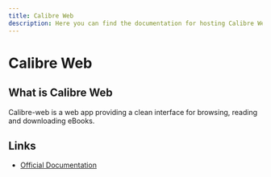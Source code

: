 ```yaml
---
title: Calibre Web
description: Here you can find the documentation for hosting Calibre Web with Coolify.
---
```


# Calibre Web

## What is Calibre Web

Calibre-web is a web app providing a clean interface for browsing, reading and downloading eBooks.

## Links

- [Official Documentation](https://github.com/linuxserver/docker-calibre-web?utm_source=coolify.io)
